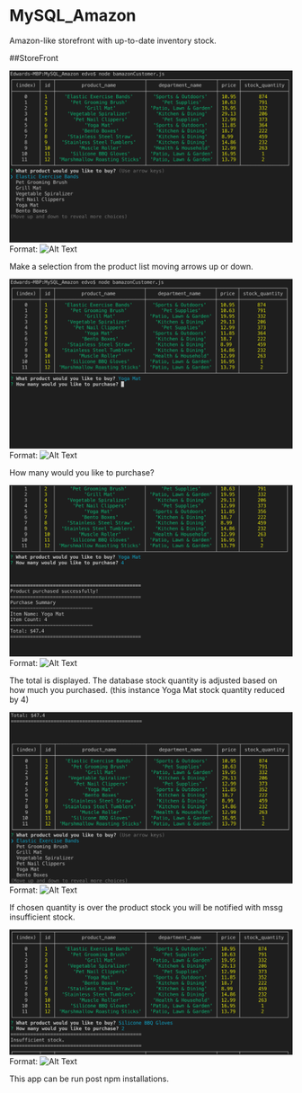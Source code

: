 # MySQL_Amazon
Amazon-like storefront with up-to-date inventory stock. 

##StoreFront

![Storefront](/images/first.png)
Format: ![Alt Text](url)

Make a selection from the product list moving arrows up or down. 

![ItemChosen](/images/second.png)
Format: ![Alt Text](url)

How many would you like to purchase?

![AmmountChosen](/images/third.png)
Format: ![Alt Text](url)

The total is displayed. The database stock quantity is adjusted based on how much you purchased.
(this instance Yoga Mat stock quantity reduced by 4)


![AmmountChosen](/images/fourth.png)
Format: ![Alt Text](url)

If chosen quantity is over the product stock you will be notified with mssg insufficient stock.


![AmmountChosen](/images/fifth.png)
Format: ![Alt Text](url)

This app can be run post npm installations.


